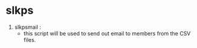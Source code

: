 # slkps

1. slkpsmail :
    * this script will be used to send out email to members from the CSV files.
